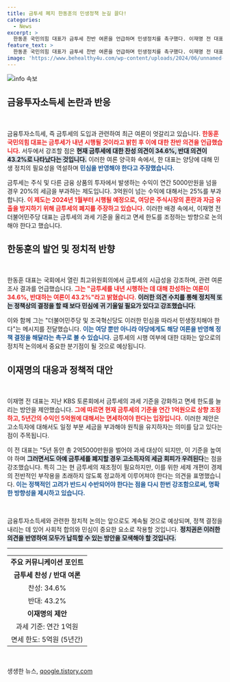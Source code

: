 ```yaml
---
title: 금투세 폐지 한동훈의 민생정책 눈길 끌다!
categories:
  - News
excerpt: >
  한동훈 국민의힘 대표가 금투세 찬반 여론을 언급하며 민생정치를 촉구했다. 이재명 전 대표는 세금 기준 상향 및 면세 한도 확대를 제안, 금투세 논란이 심화되고 있다. 과연 민심은 어디로 향할까? 클릭하여 자세한 내용을 확인하세요!
feature_text: >
  한동훈 국민의힘 대표가 금투세 찬반 여론을 언급하며 민생정치를 촉구했다. 이재명 전 대표는 세금 기준 상향 및 면세 한도 확대를 제안, 금투세 논란이 심화되고 있다. 과연 민심은 어디로 향할까? 클릭하여 자세한 내용을 확인하세요!
image: 'https://www.behealthy4u.com/wp-content/uploads/2024/06/unnamed-file.png'
---
```


<p><img src="https://www.behealthy4u.com/wp-content/uploads/2024/06/unnamed-file.png" alt="info 속보" /></p>

<h2 data-ke-size="size26">금융투자소득세 논란과 반응</h2>

<p data-ke-size="size16">&nbsp;</p>

<p>금융투자소득세, 즉 금투세의 도입과 관련하여 최근 여론이 엇갈리고 있습니다. <b><span style="color: #ee2323;">한동훈 국민의힘 대표는 금투세가 내년 시행될 것이라고 밝힌 후 이에 대한 찬반 의견을 언급했습니다.</span></b>  서두에서 강조할 점은 <b><span style="background-color: #21538527;">현재 금투세에 대한 찬성 의견이 34.6%, 반대 의견이 43.2%로 나타났다는 것입니다.</span></b> 이러한 여론 양극화 속에서, 한 대표는 양당에 대해 민생 정치의 필요성을 역설하며 <b><span style="color: #1a5490;">민심을 반영해야 한다고 주장했습니다.</span></b> </p>

<p>금투세는 주식 및 다른 금융 상품의 투자에서 발생하는 수익이 연간 5000만원을 넘을 경우 20%의 세금을 부과하는 제도입니다. 3억원이 넘는 수익에 대해서는 25%를 부과합니다. <b><span style="color: #ee2323;">이 제도는 2024년 1월부터 시행될 예정으로, 여당은 주식시장의 혼란과 자금 유출을 방지하기 위해 금투세의 폐지를 주장하고 있습니다.</span></b> 이러한 배경 속에서, 이재명 전 더불어민주당 대표는 금투세의 과세 기준을 올리고 면세 한도를 조정하는 방향으로 논의해야 한다고 했습니다.</p>

<h2 data-ke-size="size26">한동훈의 발언 및 정치적 반향</h2>

<p data-ke-size="size16">&nbsp;</p>

<p>한동훈 대표는 국회에서 열린 최고위원회의에서 금투세의 시급성을 강조하며, 관련 여론조사 결과를 언급했습니다. <b><span style="color: #ee2323;">그는 "금투세를 내년 시행하는 데 대해 찬성하는 여론이 34.6%, 반대하는 여론이 43.2%"라고 밝혔습니다.</span></b> <b><span style="background-color: #21538527;">이러한 의견 수치를 통해 정치적 또는 정책상의 결정을 할 때 보다 민심에 귀 기울일 필요가 있다고 강조했습니다.</span></b></p>

<p>이와 함께 그는 "더불어민주당 및 조국혁신당도 이러한 민심을 따라서 민생정치해야 한다"는 메시지를 전달했습니다. <b><span style="color: #1a5490;">이는 여당 뿐만 아니라 야당에게도 해당 여론을 반영해 정책 결정을 해달라는 촉구로 볼 수 있습니다.</span></b> 금투세의 시행 여부에 대한 대화는 앞으로의 정치적 논의에서 중요한 분기점이 될 것으로 예상됩니다.</p>

<h2 data-ke-size="size26">이재명의 대응과 정책적 대안</h2>

<p data-ke-size="size16">&nbsp;</p>

<p>이재명 전 대표는 지난 KBS 토론회에서 금투세의 과세 기준을 강화하고 면세 한도를 늘리는 방안을 제안했습니다. <b><span style="color: #ee2323;">그에 따르면 현재 금투세의 기준을 연간 1억원으로 상향 조정하고, 5년간의 수익인 5억원에 대해서는 면세하여야 한다는 입장입니다.</span></b> 이러한 제안은 고소득자에 대해서도 일정 부분 세금을 부과해야 원칙을 유지하자는 의미를 담고 있다는 점이 주목됩니다. </p>

<p>이 전 대표는 "5년 동안 총 2억5000만원을 벌어야 과세 대상이 되지만, 이 기준을 높여야 하며 <b><span style="background-color: #21538527;">그러면서도 아예 금투세를 폐지할 경우 고소득자의 세금 회피가 우려된다</span></b>는 점을 강조했습니다. 특히 그는 현 금투세의 재조정이 필요하지만, 이를 위한 세제 개편이 경제의 전반적인 부작용을 초래하지 않도록 정교하게 이루어져야 한다는 의견을 표명했습니다. <b><span style="color: #1a5490;">이는 정책적인 고려가 반드시 수반되어야 한다는 점을 다시 한번 강조함으로써, 명확한 방향성을 제시하고 있습니다.</span></b></p>

<p data-ke-size="size16">&nbsp;</p>

<p>금융투자소득세와 관련한 정치적 논의는 앞으로도 계속될 것으로 예상되며, 정책 결정을 내리는 데 있어 사회적 합의와 민심이 중요한 요소로 작용할 것입니다. <b><span style="background-color: #21538527;">정치권은 이러한 의견을 반영하여 모두가 납득할 수 있는 방안을 모색해야 할 것입니다.</span></b> </p>

<hr>

<table style="width: 100%; border-collapse: collapse;">
    <tbody>
        <tr>
            <td style="text-align: center; height: 17px;"><b>주요 커뮤니케이션 포인트</b></td>
        </tr>
        <tr>
            <td style="text-align: center; height: 17px;"><b>금투세 찬성 / 반대 여론</b></td>
        </tr>
        <tr>
            <td style="text-align: center; height: 17px;">찬성: 34.6%</td>
        </tr>
        <tr>
            <td style="text-align: center; height: 17px;">반대: 43.2%</td>
        </tr>
        <tr>
            <td style="text-align: center; height: 17px;"><b>이재명의 제안</b></td>
        </tr>
        <tr>
            <td style="text-align: center; height: 17px;">과세 기준: 연간 1억원</td>
        </tr>
        <tr>
            <td style="text-align: center; height: 17px;">면세 한도: 5억원 (5년간)</td>
        </tr>
    </tbody>
</table>

<p data-ke-size="size16">&nbsp;</p>
생생한 뉴스, <a href="https://qoogle.tistory.com" rel="dofollow">qoogle.tistory.com</a>


